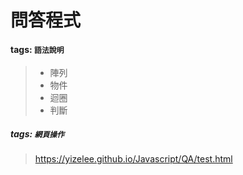 # 問答程式
#### tags: `語法說明`
>* 陣列  
>* 物件  
>* 迴圈  
>* 判斷  
##### tags: `網頁操作`
>https://yizelee.github.io/Javascript/QA/test.html
